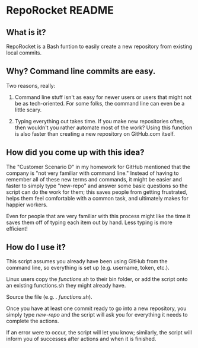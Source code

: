 # RepoRocket README  
## What is it?  
RepoRocket is a Bash funtion to easily create a new repository from existing local commits.

## Why? Command line commits are easy.  
Two reasons, really:

1. Command line stuff isn't as easy for newer users or users that might not be as tech-oriented. For some folks, the command line can even be a little scary.

2. Typing everything out takes time. If you make new repositories often, then wouldn't you rather automate most of the work? Using this function is also faster than creating a new repository on GitHub.com itself.

## How did you come up with this idea?  
The "Customer Scenario D" in my homework for GitHub mentioned that the company is "not very familiar with command line." Instead of having to remember all of these new terms and commands, it might be easier and faster to simply type "new-repo" and answer some basic questions so the script can do the work for them; this saves people from getting frustrated, helps them feel comfortable with a common task, and ultimately makes for happier workers.

Even for people that are very familiar with this process might like the time it saves them off of typing each item out by hand. Less typing is more efficient!

## How do I use it?  
This script assumes you already have been using GitHub from the command line, so everything is set up (e.g. username, token, etc.).

Linux users copy the *functions.sh* to their bin folder, or add the script onto an existing functions.sh they might already have.

Source the file (e.g. *. functions.sh*).

Once you have at least one commit ready to go into a new repository, you simply type *new-repo* and the script will ask you for everything it needs to complete the actions.

If an error were to occur, the script will let you know; similarly, the script will inform you of successes after actions and when it is finished.
